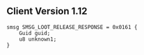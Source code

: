 ## Client Version 1.12

```rust,ignore
smsg SMSG_LOOT_RELEASE_RESPONSE = 0x0161 {
    Guid guid;    
    u8 unknown1;    
}

```
